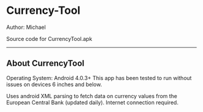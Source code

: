 # Currency-Tool
Author: Michael

Source code for CurrencyTool.apk 

---------------------------------
About CurrencyTool
---------------------------------

Operating System: Android 4.0.3+
This app has been tested to run without issues on devices 6 inches and below.

Uses android XML parsing to fetch data on currency values from the European Central Bank (updated daily).
Internet connection required.
